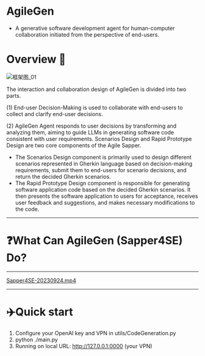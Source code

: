 # AgileGen

- A generative software development agent for human-computer collaboration initiated from the perspective of end-users.

# Overview 📄

![框架图_01](https://github.com/HarrisClover/AgileGen/assets/33628813/e41c642e-50bb-43a9-860c-9203aae0bc46)

The interaction and collaboration design of AgileGen is divided into two parts.

(1) End-user Decision-Making is used to collaborate with end-users to collect and clarify end-user decisions.

(2) AgileGen Agent responds to user decisions by transforming and analyzing them, aiming to guide LLMs in generating software code consistent with user requirements. Scenarios Design and Rapid Prototype Design are two core components of the Agile Sapper.

- The Scenarios Design component is primarily used to design different scenarios represented in Gherkin language based on decision-making requirements, submit them to end-users for scenario decisions, and return the decided Gherkin scenarios.
- The Rapid Prototype Design component is responsible for generating software application code based on the decided Gherkin scenarios. It then presents the software application to users for acceptance, receives user feedback and suggestions, and makes necessary modifications to the code.

---

# ❓**What Can AgileGen (Sapper4SE) Do?**

---

[Sapper4SE-20230924.mp4](https://prod-files-secure.s3.us-west-2.amazonaws.com/f89dece3-44bb-44eb-b4ce-e6d3d96d111a/cf9277ef-e01f-4e3e-a67b-54f4eda6c626/Sapper4SE-20230924.mp4)

---

# ✈️Quick start

1. Configure your OpenAI key and VPN in utils/CodeGeneration.py
2. python ./main.py
3. Running on local URL:  http://127.0.0.1:0000 (your VPN)
